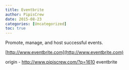 ```yaml
---
title: Eventbrite
author: PipisCrew
date: 2015-08-23
categories: [Uncategorized]
toc: true
---
```


Promote, manage, and host successful events. 

[http://www.eventbrite.com](http://www.eventbrite.com)

origin - http://www.pipiscrew.com/?p=1610 eventbrite